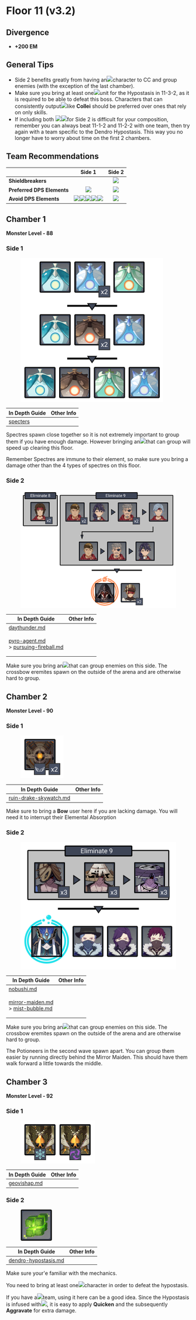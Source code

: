 # Floor 11 (v3.2)

## Divergence

* **+200 EM**

## General Tips

* Side 2 benefits greatly from having an![](../../.gitbook/assets/anemo\_small.png)character to CC and group enemies (with the exception of the last chamber).
* Make sure you bring at least one![](../../.gitbook/assets/dendro\_small.png)unit for the Hypostasis in 11-3-2, as it is required to be able to defeat this boss. Characters that can consistently output![](../../.gitbook/assets/dendro\_small.png)like **Collei** should be preferred over ones that rely on only skills.
* If including both ![](../../.gitbook/assets/anemo\_small.png)![](../../.gitbook/assets/dendro\_small.png)for Side 2 is difficult for your composition, remember you can always beat 11-1-2 and 11-2-2 with one team, then try again with a team specific to the Dendro Hypostasis. This way you no longer have to worry about time on the first 2 chambers.

## Team Recommendations

|                            |                                                                                                          Side 1                                                                                                         |                     Side 2                    |
| -------------------------- | :---------------------------------------------------------------------------------------------------------------------------------------------------------------------------------------------------------------------: | :-------------------------------------------: |
| **Shieldbreakers**         |                                                                                                                                                                                                                         |  ![](../../.gitbook/assets/dendro\_small.png) |
| **Preferred DPS Elements** |                                                                                        ![](../../.gitbook/assets/pyro\_small.png)                                                                                       | ![](../../.gitbook/assets/electro\_small.png) |
| **Avoid DPS Elements**     | ![](../../.gitbook/assets/physical\_small.png)![](../../.gitbook/assets/hydro\_small.png)![](../../.gitbook/assets/cryo\_small.png)![](../../.gitbook/assets/anemo\_small.png)![](../../.gitbook/assets/geo\_small.png) |  ![](../../.gitbook/assets/dendro\_small.png) |

## Chamber 1

**Monster Level - 88**

### Side 1

<figure><img src="../../.gitbook/assets/11-1-1v32.png" alt=""><figcaption></figcaption></figure>

| In Depth Guide                                 | Other Info |
| ---------------------------------------------- | ---------- |
| [specters](../../monsters/specters/ "mention") |            |

Spectres spawn close together so it is not extremely important to group them if you have enough damage. However bringing an![](../../.gitbook/assets/anemo\_small.png)that can group will speed up clearing this floor.

Remember Spectres are immune to their element, so make sure you bring a damage other than the 4 types of spectres on this floor.

### Side 2

<figure><img src="../../.gitbook/assets/11-1-2v32 (1).png" alt=""><figcaption></figcaption></figure>

| In Depth Guide                                                                                                                                                                     | Other Info |
| ---------------------------------------------------------------------------------------------------------------------------------------------------------------------------------- | ---------- |
| [daythunder.md](../../monsters/eremites/daythunder.md "mention")                                                                                                                   |            |
| <p><a data-mention href="../../monsters/fatui/pyro-agent.md">pyro-agent.md</a><br>> <a data-mention href="../../mechanics/auras/pursuing-fireball.md">pursuing-fireball.md</a></p> |            |

Make sure you bring an![](../../.gitbook/assets/anemo\_small.png)that can group enemies on this side. The crossbow eremites spawn on the outside of the arena and are otherwise hard to group.

## Chamber 2

**Monster Level - 90**

### Side 1

<figure><img src="../../.gitbook/assets/11-2-1v32.png" alt=""><figcaption></figcaption></figure>

| In Depth Guide                                                                            | Other Info |
| ----------------------------------------------------------------------------------------- | ---------- |
| [ruin-drake-skywatch.md](../../monsters/ruin-constructs/ruin-drake-skywatch.md "mention") |            |

Make sure to bring a **Bow** user here if you are lacking damage. You will need it to interrupt their Elemental Absorption

### Side 2

<figure><img src="../../.gitbook/assets/11-2-2v32.png" alt=""><figcaption></figcaption></figure>

| In Depth Guide                                                                                                                                                               | Other Info |
| ---------------------------------------------------------------------------------------------------------------------------------------------------------------------------- | ---------- |
| [nobushi.md](../../monsters/samurai/nobushi.md "mention")                                                                                                                    |            |
| <p><a data-mention href="../../monsters/fatui/mirror-maiden.md">mirror-maiden.md</a><br>> <a data-mention href="../../mechanics/auras/mist-bubble.md">mist-bubble.md</a></p> |            |

Make sure you bring an![](../../.gitbook/assets/anemo\_small.png)that can group enemies on this side. The crossbow eremites spawn on the outside of the arena and are otherwise hard to group.

The Potioneers in the second wave spawn apart. You can group them easier by running directly behind the Mirror Maiden. This should have them walk forward a little towards the middle.

## Chamber 3

**Monster Level - 92**

### Side 1

<figure><img src="../../.gitbook/assets/11-3-1v32.png" alt=""><figcaption></figcaption></figure>

| In Depth Guide                                                | Other Info |
| ------------------------------------------------------------- | ---------- |
| [geovishap.md](../../monsters/vishaps/geovishap.md "mention") |            |

### Side 2

<figure><img src="../../.gitbook/assets/Hypostasis=Dendro.png" alt=""><figcaption></figcaption></figure>

| In Depth Guide                                                               | Other Info |
| ---------------------------------------------------------------------------- | ---------- |
| [dendro-hypostasis.md](../../monsters/elites/dendro-hypostasis.md "mention") |            |

Make sure your'e familiar with the mechanics.

You need to bring at least one![](../../.gitbook/assets/dendro\_small.png)character in order to defeat the hypostasis.

If you have a![](../../.gitbook/assets/electro\_small.png)team, using it here can be a good idea. Since the Hypostasis is infused with![](../../.gitbook/assets/dendro\_small.png), it is easy to apply **Quicken** and the subsequently **Aggravate** for extra damage.
